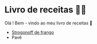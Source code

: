 # Livro de receitas :man_cook:

Olá ! Bem - vindo ao meu livro de receitas :wave:

- [Strogonoff de frango](https://github.com/lorenzo-danesi/livro-receitas/blob/master/receitas/strogonoff.md)
- Pavê